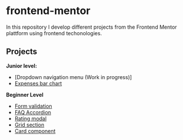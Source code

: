 # frontend-mentor

In this repository I develop different projects from the Frontend Mentor plattform using frontend techonologies.

## Projects

**Junior level:**
  - [Dropdown navigation menu (Work in progress)]
  - [Expenses bar chart](https://alexcumplido.github.io/frontend-mentor/bar-chart)

**Beginner Level**
  - [Form validation](https://alexcumplido.github.io/frontend-mentor/form-validation)
  - [FAQ Accordion](https://alexcumplido.github.io/frontend-mentor/faq-accordion)
  - [Rating modal](https://alexcumplido.github.io/frontend-mentor/rating-modal)
  - [Grid section](https://alexcumplido.github.io/frontend-mentor/grid-section)
  - [Card component](https://alexcumplido.github.io/frontend-mentor/card-component)